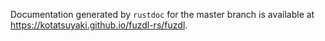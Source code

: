 Documentation generated by `rustdoc` for the master branch is available at <https://kotatsuyaki.github.io/fuzdl-rs/fuzdl>.
